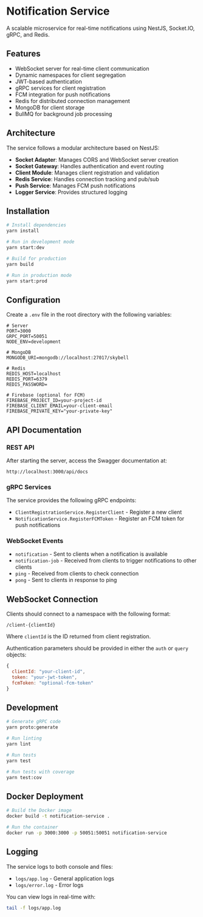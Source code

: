 # Notification Service

A scalable microservice for real-time notifications using NestJS, Socket.IO, gRPC, and Redis.

## Features

- WebSocket server for real-time client communication
- Dynamic namespaces for client segregation
- JWT-based authentication
- gRPC services for client registration
- FCM integration for push notifications
- Redis for distributed connection management
- MongoDB for client storage
- BullMQ for background job processing

## Architecture

The service follows a modular architecture based on NestJS:

- **Socket Adapter**: Manages CORS and WebSocket server creation
- **Socket Gateway**: Handles authentication and event routing
- **Client Module**: Manages client registration and validation
- **Redis Service**: Handles connection tracking and pub/sub
- **Push Service**: Manages FCM push notifications
- **Logger Service**: Provides structured logging

## Installation

```bash
# Install dependencies
yarn install

# Run in development mode
yarn start:dev

# Build for production
yarn build

# Run in production mode
yarn start:prod
```

## Configuration

Create a `.env` file in the root directory with the following variables:

```
# Server
PORT=3000
GRPC_PORT=50051
NODE_ENV=development

# MongoDB
MONGODB_URI=mongodb://localhost:27017/skybell

# Redis
REDIS_HOST=localhost
REDIS_PORT=6379
REDIS_PASSWORD=

# Firebase (optional for FCM)
FIREBASE_PROJECT_ID=your-project-id
FIREBASE_CLIENT_EMAIL=your-client-email
FIREBASE_PRIVATE_KEY="your-private-key"
```

## API Documentation

### REST API

After starting the server, access the Swagger documentation at:

```
http://localhost:3000/api/docs
```

### gRPC Services

The service provides the following gRPC endpoints:

- `ClientRegistrationService.RegisterClient` - Register a new client
- `NotificationService.RegisterFCMToken` - Register an FCM token for push notifications

### WebSocket Events

- `notification` - Sent to clients when a notification is available
- `notification-job` - Received from clients to trigger notifications to other clients
- `ping` - Received from clients to check connection
- `pong` - Sent to clients in response to ping

## WebSocket Connection

Clients should connect to a namespace with the following format:

```
/client-{clientId}
```

Where `clientId` is the ID returned from client registration.

Authentication parameters should be provided in either the `auth` or `query` objects:

```javascript
{
  clientId: "your-client-id",
  token: "your-jwt-token",
  fcmToken: "optional-fcm-token"
}
```

## Development

```bash
# Generate gRPC code
yarn proto:generate

# Run linting
yarn lint

# Run tests
yarn test

# Run tests with coverage
yarn test:cov
```

## Docker Deployment

```bash
# Build the Docker image
docker build -t notification-service .

# Run the container
docker run -p 3000:3000 -p 50051:50051 notification-service
```

## Logging

The service logs to both console and files:

- `logs/app.log` - General application logs
- `logs/error.log` - Error logs

You can view logs in real-time with:

```bash
tail -f logs/app.log
```
